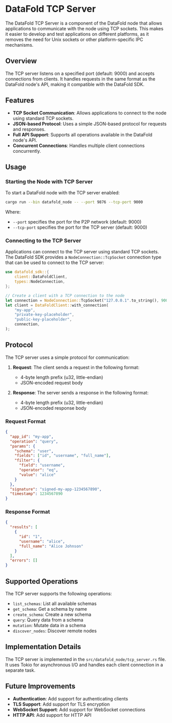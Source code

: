 # DataFold TCP Server

The DataFold TCP Server is a component of the DataFold node that allows applications to communicate with the node using TCP sockets. This makes it easier to develop and test applications on different platforms, as it removes the need for Unix sockets or other platform-specific IPC mechanisms.

## Overview

The TCP server listens on a specified port (default: 9000) and accepts connections from clients. It handles requests in the same format as the DataFold node's API, making it compatible with the DataFold SDK.

## Features

- **TCP Socket Communication**: Allows applications to connect to the node using standard TCP sockets.
- **JSON-based Protocol**: Uses a simple JSON-based protocol for requests and responses.
- **Full API Support**: Supports all operations available in the DataFold node's API.
- **Concurrent Connections**: Handles multiple client connections concurrently.

## Usage

### Starting the Node with TCP Server

To start a DataFold node with the TCP server enabled:

```bash
cargo run --bin datafold_node -- --port 9876 --tcp-port 9000
```

Where:
- `--port` specifies the port for the P2P network (default: 9000)
- `--tcp-port` specifies the port for the TCP server (default: 9000)

### Connecting to the TCP Server

Applications can connect to the TCP server using standard TCP sockets. The DataFold SDK provides a `NodeConnection::TcpSocket` connection type that can be used to connect to the TCP server:

```rust
use datafold_sdk::{
    client::DataFoldClient,
    types::NodeConnection,
};

// Create a client with a TCP connection to the node
let connection = NodeConnection::TcpSocket("127.0.0.1".to_string(), 9000);
let client = DataFoldClient::with_connection(
    "my-app",
    "private-key-placeholder",
    "public-key-placeholder",
    connection,
);
```

## Protocol

The TCP server uses a simple protocol for communication:

1. **Request**: The client sends a request in the following format:
   - 4-byte length prefix (u32, little-endian)
   - JSON-encoded request body

2. **Response**: The server sends a response in the following format:
   - 4-byte length prefix (u32, little-endian)
   - JSON-encoded response body

### Request Format

```json
{
  "app_id": "my-app",
  "operation": "query",
  "params": {
    "schema": "user",
    "fields": ["id", "username", "full_name"],
    "filter": {
      "field": "username",
      "operator": "eq",
      "value": "alice"
    }
  },
  "signature": "signed-my-app-1234567890",
  "timestamp": 1234567890
}
```

### Response Format

```json
{
  "results": [
    {
      "id": "1",
      "username": "alice",
      "full_name": "Alice Johnson"
    }
  ],
  "errors": []
}
```

## Supported Operations

The TCP server supports the following operations:

- `list_schemas`: List all available schemas
- `get_schema`: Get a schema by name
- `create_schema`: Create a new schema
- `query`: Query data from a schema
- `mutation`: Mutate data in a schema
- `discover_nodes`: Discover remote nodes

## Implementation Details

The TCP server is implemented in the `src/datafold_node/tcp_server.rs` file. It uses Tokio for asynchronous I/O and handles each client connection in a separate task.

## Future Improvements

- **Authentication**: Add support for authenticating clients
- **TLS Support**: Add support for TLS encryption
- **WebSocket Support**: Add support for WebSocket connections
- **HTTP API**: Add support for HTTP API

